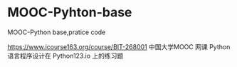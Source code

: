 # MOOC-Pyhton-base
MOOC-Python base,pratice code



https://www.icourse163.org/course/BIT-268001
中国大学MOOC 网课 Python 语言程序设计在 Python123.io 上的练习题

